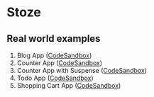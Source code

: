 # Stoze

## Real world examples

1. Blog App ([CodeSandbox](https://codesandbox.io/s/stoze-blog-app-qfi25))
1. Counter App ([CodeSandbox](https://codesandbox.io/s/stoze-counter-app-z2tbx))
1. Counter App with Suspense ([CodeSandbox](https://codesandbox.io/s/stoze-counter-app-with-suspense-8wumq?file=/src/App.js))
1. Todo App ([CodeSandbox](https://codesandbox.io/s/stoze-todo-app-6pd9p?file=/src/store/index.js))
1. Shopping Cart App ([CodeSandbox](https://codesandbox.io/s/stoze-shopping-cart-app-sh9b8))
